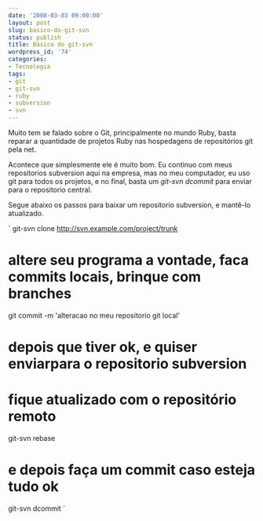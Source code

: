 ```yaml
---
date: '2008-03-03 09:00:00'
layout: post
slug: basico-do-git-svn
status: publish
title: Básico do git-svn
wordpress_id: '74'
categories:
- Tecnologia
tags:
- git
- git-svn
- ruby
- subversion
- svn
---
```


Muito tem se falado sobre o Git, principalmente no mundo Ruby, basta reparar a quantidade de projetos Ruby nas hospedagens de repositórios git pela net.

Acontece que simplesmente ele é muito bom. Eu continuo com meus repositorios subversion aqui na empresa, mas no meu computador, eu uso git para todos os projetos, e no final, basta um _git-svn dcommit_ para enviar para o repositorio central.

Segue abaixo os passos para baixar um repositorio subversion, e mantê-lo atualizado.

`
git-svn clone http://svn.example.com/project/trunk
# altere seu programa a vontade, faca commits locais, brinque com branches
git commit -m 'alteracao no meu repositorio git local'
# depois que tiver ok, e quiser enviarpara o repositorio subversion
# fique atualizado com o repositório remoto
git-svn rebase
# e depois faça um commit caso esteja tudo ok
git-svn dcommit
`
